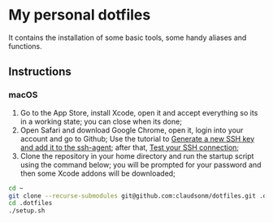 # My personal dotfiles

It contains the installation of some basic tools, some handy aliases and functions.

## Instructions

### macOS

1. Go to the App Store, install Xcode, open it and accept everything so its in a working state; you can close when its done;
1. Open Safari and download Google Chrome, open it, login into your account and go to Github; Use the tutorial to [Generate a new SSH key and add it to the ssh-agent](https://docs.github.com/en/github/authenticating-to-github/connecting-to-github-with-ssh/generating-a-new-ssh-key-and-adding-it-to-the-ssh-agent); after that, [Test your SSH connection](https://docs.github.com/en/github/authenticating-to-github/connecting-to-github-with-ssh/testing-your-ssh-connection);
1. Clone the repository in your home directory and run the startup script using the command below; you will be prompted for your password and then some Xcode addons will be downloaded;
```sh
cd ~
git clone --recurse-submodules git@github.com:claudsonm/dotfiles.git .dotfiles
cd .dotfiles
./setup.sh
```
